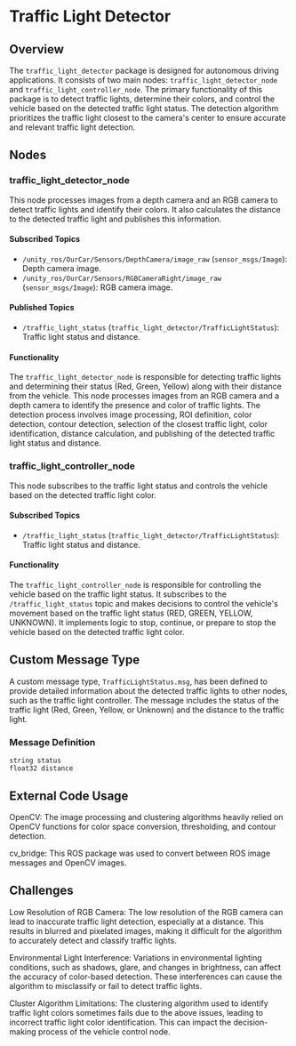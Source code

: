 # Traffic Light Detector

## Overview

The `traffic_light_detector` package is designed for autonomous driving applications. It consists of two main nodes: `traffic_light_detector_node` and `traffic_light_controller_node`. The primary functionality of this package is to detect traffic lights, determine their colors, and control the vehicle based on the detected traffic light status. The detection algorithm prioritizes the traffic light closest to the camera's center to ensure accurate and relevant traffic light detection.

## Nodes

### traffic_light_detector_node

This node processes images from a depth camera and an RGB camera to detect traffic lights and identify their colors. It also calculates the distance to the detected traffic light and publishes this information.

#### Subscribed Topics

- `/unity_ros/OurCar/Sensors/DepthCamera/image_raw` (`sensor_msgs/Image`): Depth camera image.
- `/unity_ros/OurCar/Sensors/RGBCameraRight/image_raw` (`sensor_msgs/Image`): RGB camera image.

#### Published Topics

- `/traffic_light_status` (`traffic_light_detector/TrafficLightStatus`): Traffic light status and distance.

#### Functionality

The `traffic_light_detector_node` is responsible for detecting traffic lights and determining their status (Red, Green, Yellow) along with their distance from the vehicle. This node processes images from an RGB camera and a depth camera to identify the presence and color of traffic lights. The detection process involves image processing, ROI definition, color detection, contour detection, selection of the closest traffic light, color identification, distance calculation, and publishing of the detected traffic light status and distance.

### traffic_light_controller_node

This node subscribes to the traffic light status and controls the vehicle based on the detected traffic light color.

#### Subscribed Topics

- `/traffic_light_status` (`traffic_light_detector/TrafficLightStatus`): Traffic light status and distance.

#### Functionality

The `traffic_light_controller_node` is responsible for controlling the vehicle based on the traffic light status. It subscribes to the `/traffic_light_status` topic and makes decisions to control the vehicle's movement based on the traffic light status (RED, GREEN, YELLOW, UNKNOWN). It implements logic to stop, continue, or prepare to stop the vehicle based on the detected traffic light color.

## Custom Message Type

A custom message type, `TrafficLightStatus.msg`, has been defined to provide detailed information about the detected traffic lights to other nodes, such as the traffic light controller. The message includes the status of the traffic light (Red, Green, Yellow, or Unknown) and the distance to the traffic light.

### Message Definition

```plaintext
string status
float32 distance
```

## External Code Usage

OpenCV: The image processing and clustering algorithms heavily relied on OpenCV functions for color space conversion, thresholding, and contour detection.

cv_bridge: This ROS package was used to convert between ROS image messages and OpenCV images.

## Challenges

Low Resolution of RGB Camera: The low resolution of the RGB camera can lead to inaccurate traffic light detection, especially at a distance. This results in blurred and pixelated images, making it difficult for the algorithm to accurately detect and classify traffic lights.

Environmental Light Interference: Variations in environmental lighting conditions, such as shadows, glare, and changes in brightness, can affect the accuracy of color-based detection. These interferences can cause the algorithm to misclassify or fail to detect traffic lights.

Cluster Algorithm Limitations: The clustering algorithm used to identify traffic light colors sometimes fails due to the above issues, leading to incorrect traffic light color identification. This can impact the decision-making process of the vehicle control node.